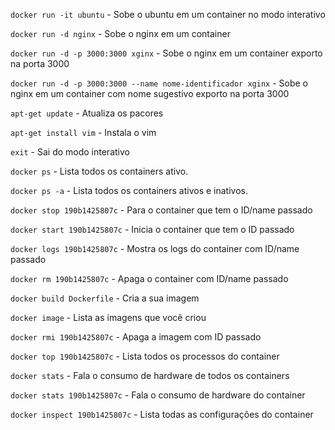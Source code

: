 `docker run -it ubuntu`
\- Sobe o ubuntu em um container no modo interativo

`docker run -d nginx`
\- Sobe o nginx em um container
 
`docker run -d -p 3000:3000 xginx`
\- Sobe o nginx em um container exporto na porta 3000
 
`docker run -d -p 3000:3000 --name nome-identificador xginx`
\- Sobe o nginx em um container com nome sugestivo exporto na porta 3000
 
`apt-get update`
\- Atualiza os pacores
 
`apt-get install vim`
\- Instala o vim
 
`exit`
\- Sai do modo interativo
 
`docker ps`
\- Lista todos os containers ativo.

`docker ps -a`
\- Lista todos os containers ativos e inativos.
 
`docker stop 190b1425807c`
\- Para o container que tem o ID/name passado
 
`docker start 190b1425807c`
\- Inicia o container que tem o ID passado
 
`docker logs 190b1425807c`
\- Mostra os logs do container com ID/name passado
 
`docker rm 190b1425807c`
\- Apaga o container com ID/name passado
 
`docker build Dockerfile`
\- Cria a sua imagem
 
`docker image`
\- Lista as imagens que você criou

`docker rmi 190b1425807c`
\- Apaga a imagem com ID passado

`docker top 190b1425807c`
\- Lista todos os processos do container

`docker stats`
\- Fala o consumo de hardware de todos os containers

`docker stats 190b1425807c`
\- Fala o consumo de hardware do container

`docker inspect 190b1425807c`
\- Lista todas as configurações do container


 